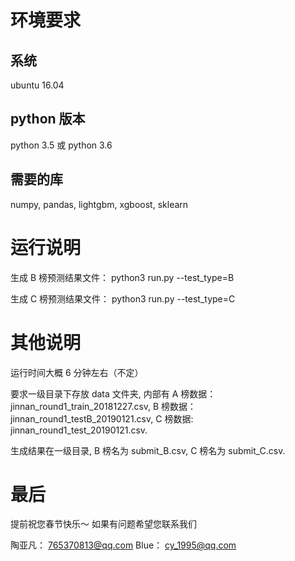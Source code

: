 # 环境要求

## 系统

ubuntu 16.04

## python 版本
python 3.5 或 python 3.6

## 需要的库

numpy, pandas, lightgbm, xgboost, sklearn



# 运行说明

生成 B 榜预测结果文件：
python3 run.py --test_type=B

生成 C 榜预测结果文件：
python3 run.py --test_type=C

# 其他说明

运行时间大概 6 分钟左右（不定）

要求一级目录下存放 data 文件夹, 内部有 A 榜数据： jinnan_round1_train_20181227.csv, B 榜数据： jinnan_round1_testB_20190121.csv, C 榜数据: jinnan_round1_test_20190121.csv.

生成结果在一级目录, B 榜名为 submit_B.csv, C 榜名为 submit_C.csv.

# 最后

提前祝您春节快乐～
如果有问题希望您联系我们

陶亚凡： 765370813@qq.com
Blue： cy_1995@qq.com 